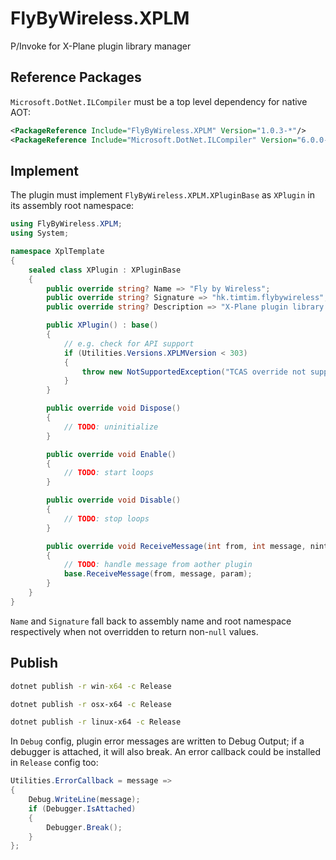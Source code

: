 # FlyByWireless.XPLM
P/Invoke for X-Plane plugin library manager

## Reference Packages
`Microsoft.DotNet.ILCompiler` must be a top level dependency for native AOT:
```xml
<PackageReference Include="FlyByWireless.XPLM" Version="1.0.3-*"/>
<PackageReference Include="Microsoft.DotNet.ILCompiler" Version="6.0.0-*"/>
```
## Implement
The plugin must implement `FlyByWireless.XPLM.XPluginBase` as `XPlugin` in its assembly root namespace:
```cs
using FlyByWireless.XPLM;
using System;

namespace XplTemplate
{
    sealed class XPlugin : XPluginBase
    {
        public override string? Name => "Fly by Wireless";
        public override string? Signature => "hk.timtim.flybywireless";
        public override string? Description => "X-Plane plugin library template.";

        public XPlugin() : base()
        {
            // e.g. check for API support
            if (Utilities.Versions.XPLMVersion < 303)
            {
                throw new NotSupportedException("TCAS override not supported.");
            }
        }

        public override void Dispose()
        {
            // TODO: uninitialize
        }

        public override void Enable()
        {
            // TODO: start loops
        }

        public override void Disable()
        {
            // TODO: stop loops
        }

        public override void ReceiveMessage(int from, int message, nint param)
        {
            // TODO: handle message from aother plugin
            base.ReceiveMessage(from, message, param);
        }
    }
}
```
`Name` and `Signature` fall back to assembly name and root namespace respectively when not overridden to return non-`null` values.
## Publish
```bat
dotnet publish -r win-x64 -c Release
```
```sh
dotnet publish -r osx-x64 -c Release
```
```sh
dotnet publish -r linux-x64 -c Release
```
In `Debug` config, plugin error messages are written to Debug Output; if a debugger is attached, it will also break. An error callback could be installed in `Release` config too:
```cs
Utilities.ErrorCallback = message =>
{
    Debug.WriteLine(message);
    if (Debugger.IsAttached)
    {
        Debugger.Break();
    }
};
```